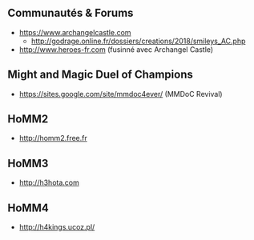 
Communautés & Forums
---

- https://www.archangelcastle.com
  - http://godrage.online.fr/dossiers/creations/2018/smileys_AC.php
- http://www.heroes-fr.com (fusinné avec Archangel Castle)

Might and Magic Duel of Champions
---
- https://sites.google.com/site/mmdoc4ever/ (MMDoC Revival)

HoMM2
---
- http://homm2.free.fr

HoMM3
---
- http://h3hota.com

HoMM4
---
- http://h4kings.ucoz.pl/
